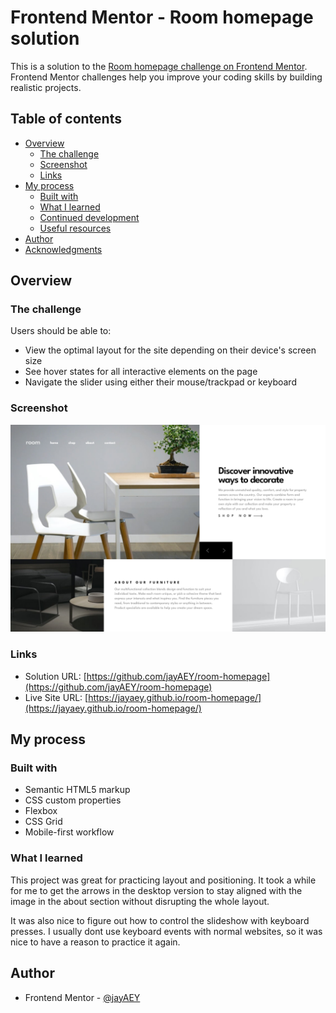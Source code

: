 # Frontend Mentor - Room homepage solution

This is a solution to the [Room homepage challenge on Frontend Mentor](https://www.frontendmentor.io/challenges/room-homepage-BtdBY_ENq). Frontend Mentor challenges help you improve your coding skills by building realistic projects. 

## Table of contents

- [Overview](#overview)
  - [The challenge](#the-challenge)
  - [Screenshot](#screenshot)
  - [Links](#links)
- [My process](#my-process)
  - [Built with](#built-with)
  - [What I learned](#what-i-learned)
  - [Continued development](#continued-development)
  - [Useful resources](#useful-resources)
- [Author](#author)
- [Acknowledgments](#acknowledgments)

## Overview

### The challenge

Users should be able to:

- View the optimal layout for the site depending on their device's screen size
- See hover states for all interactive elements on the page
- Navigate the slider using either their mouse/trackpad or keyboard

### Screenshot

![](./images/Screen%20Shot%202023-07-03%20at%2013.30.18.png)

### Links

- Solution URL: [https://github.com/jayAEY/room-homepage](https://github.com/jayAEY/room-homepage)
- Live Site URL: [https://jayaey.github.io/room-homepage/](https://jayaey.github.io/room-homepage/)

## My process

### Built with

- Semantic HTML5 markup
- CSS custom properties
- Flexbox
- CSS Grid
- Mobile-first workflow

### What I learned

This project was great for practicing layout and positioning. It took a while for me to get the arrows in the desktop version to stay aligned with the image in the about section without disrupting the whole layout.

It was also nice to figure out how to control the slideshow with keyboard presses. I usually dont use keyboard events with normal websites, so it was nice to have a reason to practice it again.

## Author

- Frontend Mentor - [@jayAEY](https://www.frontendmentor.io/profile/jayAEY)
